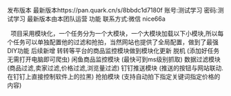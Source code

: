 发布版本
最新版本https://pan.quark.cn/s/8bbdc1d7180f
账号:测试学习
密码:测试学习
最新版本由本团队运营
功能
联系方式:微信 nice66a

 
项目采用模块化，一个任务分为一个大模块，一个大模块加载以下小模块,所以每个任务可以单独配置他的过滤和抢拍，当然网站也提供了全局配置，做到了最强DIY功能
后续新增 转转等平台的商品监控模块做到模块化更新
脱机 (添加好任务无需打开电脑即可爬虫)
闲鱼商品监控模块 (最快可到ms级别抓取)
数据过滤模块 (商品过滤,卖家过滤,价格过滤,浏览量过滤)
钉钉推送模块 (推送的按钮与网站联动.在钉钉上直接控制软件上的拉黑)
抢拍模块 (支持自动拍下指定关键词指定价格的内容)

